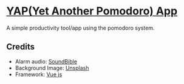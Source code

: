 # [YAP(Yet Another Pomodoro) App](https://bbz0.github.io/yet-another-pomodoro/#/)

A simple productivity tool/app using the pomodoro system.

## Credits
* Alarm audio: [SoundBible](https://soundbible.com/2197-Analog-Watch-Alarm.html)
* Background Image: [Unsplash](https://unsplash.com/photos/dUeD4im5YSQ)
* Framework: [Vue js](https://vuejs.org/)
